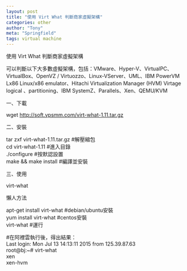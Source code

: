 ```yaml
---
layout: post
title: "使用 Virt What 判斷商家虛擬架構"
categories: other
author: "Tony"
meta: "Springfield"
tags: virtual machine
---
```


使用 Virt What 判斷商家虛擬架構

可以判斷以下大多數虛擬架構，包括：VMware、Hyper-V、VirtualPC、VirtualBox、OpenVZ / Virtuozzo、Linux-VServer、UML、IBM PowerVM Lx86 Linux/x86 emulator、Hitachi Virtualization Manager (HVM) Virtage logical 、partitioning、IBM SystemZ、Parallels、Xen、QEMU/KVM

一、下載

wget http://soft.vpsmm.com/virt-what-1.11.tar.gz

二、安裝

tar zxf virt-what-1.11.tar.gz               #解壓縮包<br>
cd virt-what-1.11                           #進入目錄<br>
./configure                                 #按默認設置<br>
make && make install                        #編譯並安裝<br>

三、使用

virt-what

懶人方法

apt-get install virt-what #debian/ubuntu安裝<br>
yum install virt-what  #centos安裝<br>
virt-what  #運行<br>

#在阿裡雲執行後，得出結果：<br>
Last login: Mon Jul 13 14:13:11 2015 from 125.39.87.63<br>
root@bj:~# virt-what<br>
xen<br>
xen-hvm<br>


